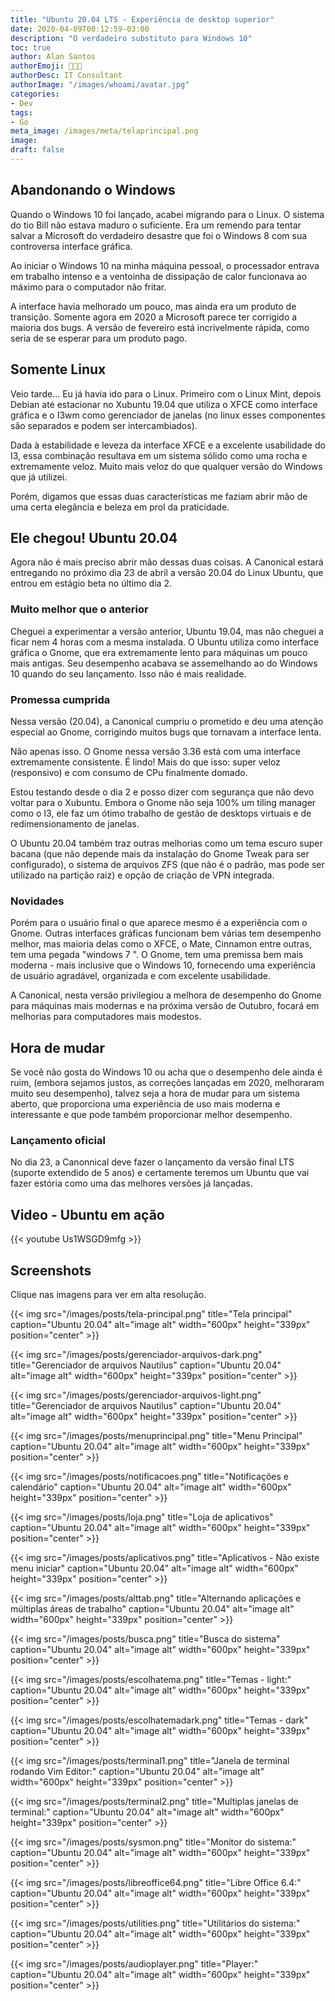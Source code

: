 ```yaml
---
title: "Ubuntu 20.04 LTS - Experiência de desktop superior"
date: 2020-04-09T00:12:59-03:00
description: "O verdadeiro substituto para Windows 10"
toc: true
author: Alan Santos
authorEmoji: 👨🏻‍💻
authorDesc: IT Consultant
authorImage: "/images/whoami/avatar.jpg"
categories:
- Dev
tags:
- Go
meta_image: /images/meta/telaprincipal.png
image:
draft: false
---
```


## Abandonando o Windows
Quando o Windows 10 foi lançado, acabei migrando para o Linux. O sistema do tio Bill não estava maduro o suficiente. Era um remendo para tentar salvar a Microsoft do verdadeiro desastre que foi o  Windows 8 com sua controversa interface gráfica.

Ao iniciar o Windows 10 na minha máquina pessoal, o processador entrava em trabalho intenso e a ventoinha de dissipação de calor funcionava ao máximo para o computador não fritar.

A interface havia melhorado um pouco, mas ainda era um produto de transição. Somente agora em 2020 a Microsoft parece ter corrigido a maioria dos bugs. A versão de fevereiro está incrivelmente rápida, como seria de se esperar para um produto pago.

## Somente Linux

Veio tarde... Eu já havia ido para o Linux. Primeiro com o Linux Mint, depois Debian até estacionar no Xubuntu 19.04 que utiliza o XFCE como interface gráfica e o I3wm como gerenciador de janelas (no linux esses componentes são separados e podem ser intercambiados).

Dada à estabilidade e leveza da interface XFCE e a excelente usabilidade do I3, essa combinação resultava em um sistema sólido como uma rocha e extremamente veloz. Muito mais veloz do que qualquer versão do Windows que já utilizei.

Porém, digamos que essas duas características me faziam abrir mão de uma certa elegância e beleza em prol da praticidade.

## Ele chegou! Ubuntu 20.04

Agora não é mais preciso abrir mão dessas duas coisas. A Canonical estará entregando no próximo dia 23 de abril a versão 20.04 do Linux Ubuntu, que entrou em estágio beta no último dia 2.

### Muito melhor que o anterior

Cheguei a experimentar a versão anterior, Ubuntu 19.04, mas não cheguei a ficar nem 4 horas com a mesma instalada. O Ubuntu utiliza como interface gráfica o Gnome, que era extremamente lento para máquinas um pouco mais antigas. Seu desempenho acabava se assemelhando ao do Windows 10 quando do seu lançamento. Isso não é mais realidade.

### Promessa cumprida

Nessa versão (20.04), a Canonical cumpriu o prometido e deu uma atenção especial ao Gnome, corrigindo muitos bugs que tornavam a interface lenta.

Não apenas isso. O Gnome nessa versão 3.36 está com uma interface extremamente consistente. É lindo! Mais do que isso: super veloz (responsivo) e com consumo de CPu finalmente domado.

Estou testando desde o dia 2 e posso dizer com segurança que não devo voltar para o Xubuntu. Embora o Gnome não seja 100% um tiling manager como o I3, ele faz um ótimo trabalho de gestão de desktops virtuais e de redimensionamento de janelas.

O Ubuntu 20.04 também traz outras melhorias como um tema escuro super bacana (que não depende mais da instalação do Gnome Tweak para ser configurado), o sistema de arquivos ZFS (que não é o padrão, mas pode ser utilizado na partição raiz) e opção de criação de VPN integrada.

### Novidades
Porém para o usuário final o que aparece mesmo é a experiência com o Gnome. Outras interfaces gráficas funcionam bem várias tem desempenho melhor, mas maioria delas como o XFCE, o Mate, Cinnamon entre outras, tem uma pegada "windows 7 ". O Gnome, tem uma premissa bem mais moderna - mais inclusive que o Windows 10, fornecendo uma experiência de usuário agradável, organizada e com excelente usabilidade.

A Canonical, nesta versão privilegiou a melhora de desempenho do Gnome para máquinas mais modernas e na próxima versão de Outubro, focará em melhorias para computadores mais modestos.

## Hora de mudar
Se você não gosta do Windows 10 ou acha que o desempenho dele ainda é ruim, (embora sejamos justos, as correções lançadas em 2020, melhoraram muito  seu desempenho), talvez seja a hora de mudar para um sistema aberto, que proporciona uma experiência de uso mais moderna e interessante e que pode também proporcionar melhor desempenho.

### Lançamento oficial

No dia 23, a Canonnical deve fazer o lançamento da versão final LTS (suporte extendido de 5 anos) e certamente teremos um Ubuntu que vai fazer estória como uma das melhores versões já lançadas.

## Video - Ubuntu em ação
{{< youtube Us1WSGD9mfg >}}

## Screenshots

Clique nas imagens para ver em alta resolução.

{{< img src="/images/posts/tela-principal.png" title="Tela principal" caption="Ubuntu 20.04" alt="image alt" width="600px" height="339px" position="center" >}}


{{< img src="/images/posts/gerenciador-arquivos-dark.png" title="Gerenciador de arquivos Nautilus" caption="Ubuntu 20.04" alt="image alt" width="600px" height="339px" position="center" >}}


{{< img src="/images/posts/gerenciador-arquivos-light.png" title="Gerenciador de arquivos Nautilus" caption="Ubuntu 20.04" alt="image alt" width="600px" height="339px" position="center" >}}


{{< img src="/images/posts/menuprincipal.png" title="Menu Principal" caption="Ubuntu 20.04" alt="image alt" width="600px" height="339px" position="center" >}}


{{< img src="/images/posts/notificacoes.png" title="Notificações e calendário" caption="Ubuntu 20.04" alt="image alt" width="600px" height="339px" position="center" >}}


{{< img src="/images/posts/loja.png" title="Loja de aplicativos" caption="Ubuntu 20.04" alt="image alt" width="600px" height="339px" position="center" >}}


{{< img src="/images/posts/aplicativos.png" title="Aplicativos - Não existe menu iniciar" caption="Ubuntu 20.04" alt="image alt" width="600px" height="339px" position="center" >}}


{{< img src="/images/posts/alttab.png" title="Alternando aplicações e múltiplas áreas de trabalho" caption="Ubuntu 20.04" alt="image alt" width="600px" height="339px" position="center" >}}


{{< img src="/images/posts/busca.png" title="Busca do sistema" caption="Ubuntu 20.04" alt="image alt" width="600px" height="339px" position="center" >}}


{{< img src="/images/posts/escolhatema.png" title="Temas - light:" caption="Ubuntu 20.04" alt="image alt" width="600px" height="339px" position="center" >}}


{{< img src="/images/posts/escolhatemadark.png" title="Temas - dark" caption="Ubuntu 20.04" alt="image alt" width="600px" height="339px" position="center" >}}


{{< img src="/images/posts/terminal1.png" title="Janela de terminal rodando Vim Editor:" caption="Ubuntu 20.04" alt="image alt" width="600px" height="339px" position="center" >}}


{{< img src="/images/posts/terminal2.png" title="Multiplas janelas de terminal:" caption="Ubuntu 20.04" alt="image alt" width="600px" height="339px" position="center" >}}


{{< img src="/images/posts/sysmon.png" title="Monitor do sistema:" caption="Ubuntu 20.04" alt="image alt" width="600px" height="339px" position="center" >}}


{{< img src="/images/posts/libreoffice64.png" title="Libre Office 6.4:" caption="Ubuntu 20.04" alt="image alt" width="600px" height="339px" position="center" >}}


{{< img src="/images/posts/utilities.png" title="Utilitários do sistema:" caption="Ubuntu 20.04" alt="image alt" width="600px" height="339px" position="center" >}}


{{< img src="/images/posts/audioplayer.png" title="Player:" caption="Ubuntu 20.04" alt="image alt" width="600px" height="339px" position="center" >}}
